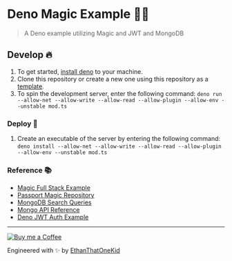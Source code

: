# Deno Magic Example 🦕✨
> A Deno example utilizing Magic and JWT and MongoDB

## Develop 🔥
1. To get started, [install deno](https://github.com/denoland/deno_install) to your machine.
1. Clone this repository or create a new one using this repository as a [template](https://github.com/EthanThatOneKid/deno-magic-example/generate).
1. To spin the development server, enter the following command: `deno run --allow-net --allow-write --allow-read --allow-plugin --allow-env --unstable mod.ts`

### Deploy 🚀
1. Create an executable of the server by entering the following command: `deno install --allow-net --allow-write --allow-read --allow-plugin --allow-env --unstable mod.ts`

### Reference 📚
* [Magic Full Stack Example](https://docs.magic.link/tutorials/full-stack-node-js)
* [Passport Magic Repository](https://github.com/MagicHQ/passport-magic)
* [MongoDB Search Queries](https://docs.mongodb.com/manual/reference/operator/query/#query-selectors)
* [Mongo API Reference](https://doc.deno.land/https/deno.land/x/mongo/mod.ts)
* [Deno JWT Auth Example](https://github.com/thecodeholic/deno-jwt-auth-example)

---

[![Buy me a Coffee](https://img.shields.io/badge/buy%20me%20a-coffee-%23FF813F)][bmac]

Engineered with ✨ by [EthanThatOneKid][site]

[site]: http://ethandavidson.com/
[bmac]: http://buymeacoff.ee/etok